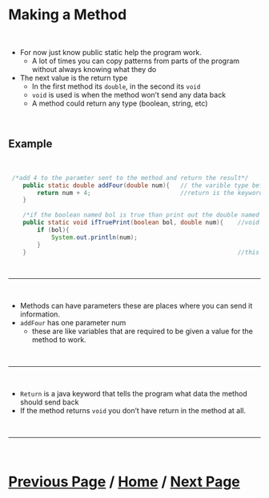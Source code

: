 # Making a Method

<br>

- For now just know public static help the program work.
    - A lot of times you can copy patterns from parts of the program without always knowing what they do
- The next value is the return type
    - In the first method its `double`, in the second its `void`
    - `void` is used is when the method won’t send any data back
    - A method could return any type (boolean, string, etc)

<br>

## Example

<br>

````Java
 /*add 4 to the paramter sent to the method and return the result*/
    public static double addFour(double num){   // the varible type before the method name is what type will be returned
        return num + 4;                         //return is the keyword that tells java to end the method and send the value
    }
    
    /*if the boolean named bol is true than print out the double named num*/
    public static void ifTruePrint(boolean bol, double num){    //void means the method won't return any value
        if (bol){
            System.out.println(num);
        }
    }                                                           //this method doesn't return a value
````

<br>

***

<br>

- Methods can have parameters these are places where you can send it information.
- `addFour` has one parameter num 
    - these are like variables that are required to be given a value for the method to work.

<br>

***

<br>

- `Return` is a java keyword that tells the program what data the method should send back
- If the method returns `void` you don’t have return in the method at all.

<br>

***

<br>

# [Previous Page](./index.md) / [Home](./index.md) / [Next Page](./index.md) 



